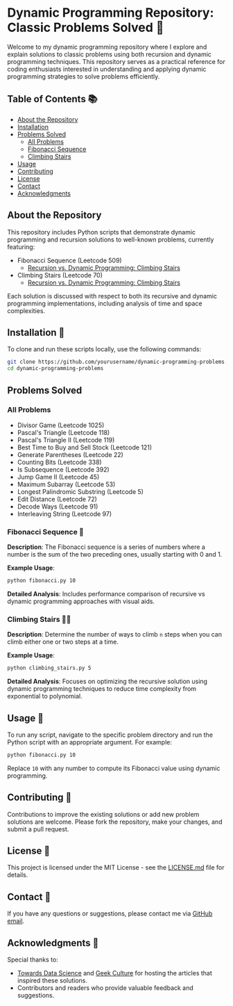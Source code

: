 
# Dynamic Programming Repository: Classic Problems Solved 🚀

Welcome to my dynamic programming repository where I explore and explain solutions to classic problems using both recursion and dynamic programming techniques. This repository serves as a practical reference for coding enthusiasts interested in understanding and applying dynamic programming strategies to solve problems efficiently.

## Table of Contents 📚
- [About the Repository](#about-the-repository)
- [Installation](#installation)
- [Problems Solved](#problems-solved)
  - [All Problems](#all-problems)
  - [Fibonacci Sequence](#fibonacci-sequence)
  - [Climbing Stairs](#climbing-stairs)
- [Usage](#usage)
- [Contributing](#contributing)
- [License](#license)
- [Contact](#contact)
- [Acknowledgments](#acknowledgments)

## About the Repository

This repository includes Python scripts that demonstrate dynamic programming and recursion solutions to well-known problems, currently featuring:
- Fibonacci Sequence (Leetcode 509)
   - [Recursion vs. Dynamic Programming: Climbing Stairs](https://medium.com/geekculture/recursion-vs-dynamic-programming-climbing-stairs-48032b31db98)
- Climbing Stairs (Leetcode 70)
   - [Recursion vs. Dynamic Programming: Climbing Stairs](https://medium.com/geekculture/recursion-vs-dynamic-programming-climbing-stairs-48032b31db98)

Each solution is discussed with respect to both its recursive and dynamic programming implementations, including analysis of time and space complexities.

## Installation 💽

To clone and run these scripts locally, use the following commands:

```bash
git clone https://github.com/yourusername/dynamic-programming-problems.git
cd dynamic-programming-problems
```

## Problems Solved

### All Problems
- Divisor Game (Leetcode 1025)
- Pascal's Triangle (Leetcode 118)
- Pascal's Triangle II (Leetcode 119)
- Best Time to Buy and Sell Stock (Leetcode 121)
- Generate Parentheses (Leetcode 22)
- Counting Bits (Leetcode 338)
- Is Subsequence (Leetcode 392)
- Jump Game II (Leetcode 45)
- Maximum Subarray (Leetcode 53)
- Longest Palindromic Substring (Leetcode 5)
- Edit Distance (Leetcode 72)
- Decode Ways (Leetcode 91)
- Interleaving String (Leetcode 97)

### Fibonacci Sequence 🧬

**Description**: The Fibonacci sequence is a series of numbers where a number is the sum of the two preceding ones, usually starting with 0 and 1.

**Example Usage**:

```bash
python fibonacci.py 10
```

**Detailed Analysis**: Includes performance comparison of recursive vs dynamic programming approaches with visual aids.

### Climbing Stairs 🧗‍♂️

**Description**: Determine the number of ways to climb `n` steps when you can climb either one or two steps at a time.

**Example Usage**:

```bash
python climbing_stairs.py 5
```

**Detailed Analysis**: Focuses on optimizing the recursive solution using dynamic programming techniques to reduce time complexity from exponential to polynomial.

## Usage 🚀

To run any script, navigate to the specific problem directory and run the Python script with an appropriate argument. For example:

```bash
python fibonacci.py 10
```

Replace `10` with any number to compute its Fibonacci value using dynamic programming.

## Contributing 🤝

Contributions to improve the existing solutions or add new problem solutions are welcome. Please fork the repository, make your changes, and submit a pull request.

## License 📄

This project is licensed under the MIT License - see the [LICENSE.md](LICENSE.md) file for details.

## Contact 📧

If you have any questions or suggestions, please contact me via [GitHub email](mailto:markusma@alumni.upenn.edu).

## Acknowledgments 🎉

Special thanks to:
- [Towards Data Science](https://towardsdatascience.com/) and [Geek Culture](https://medium.com/geekculture) for hosting the articles that inspired these solutions.
- Contributors and readers who provide valuable feedback and suggestions.
